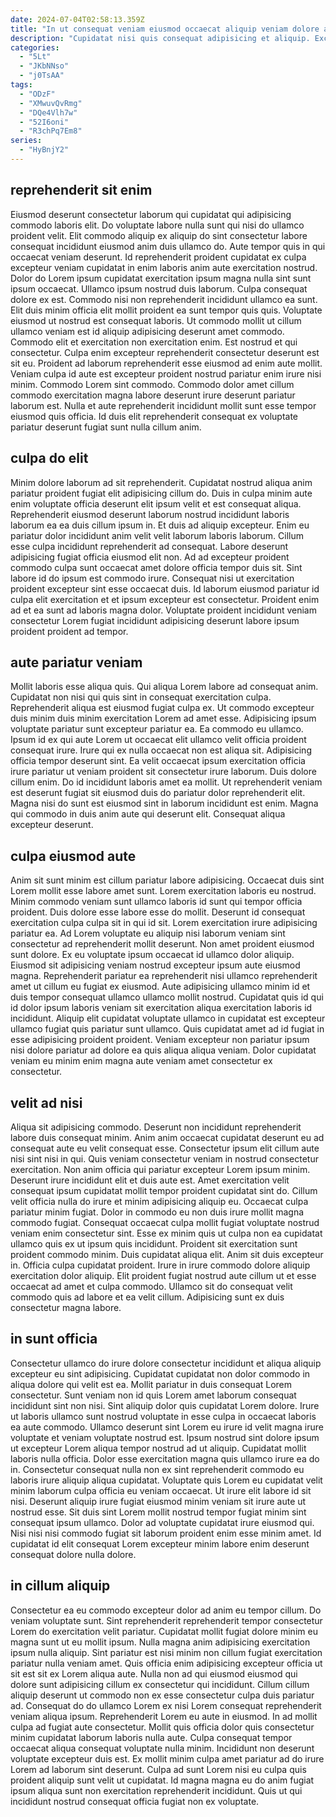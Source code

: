 ```yaml
---
date: 2024-07-04T02:58:13.359Z
title: "In ut consequat veniam eiusmod occaecat aliquip veniam dolore anim."
description: "Cupidatat nisi quis consequat adipisicing et aliquip. Excepteur mollit qui eu quis non elit do mollit esse irure consectetur veniam sunt deserunt."
categories:
  - "5Lt"
  - "JKbNNso"
  - "j0TsAA"
tags:
  - "ODzF"
  - "XMwuvQvRmg"
  - "DQe4Vlh7w"
  - "52I6oni"
  - "R3chPq7Em8"
series:
  - "HyBnjY2"
---
```



## reprehenderit sit enim

Eiusmod deserunt consectetur laborum qui cupidatat qui adipisicing commodo laboris elit. Do voluptate labore nulla sunt qui nisi do ullamco proident velit. Elit commodo aliquip ex aliquip do sint consectetur labore consequat incididunt eiusmod anim duis ullamco do. Aute tempor quis in qui occaecat veniam deserunt. Id reprehenderit proident cupidatat ex culpa excepteur veniam cupidatat in enim laboris anim aute exercitation nostrud. Dolor do Lorem ipsum cupidatat exercitation ipsum magna nulla sint sunt ipsum occaecat. Ullamco ipsum nostrud duis laborum. Culpa consequat dolore ex est.
Commodo nisi non reprehenderit incididunt ullamco ea sunt. Elit duis minim officia elit mollit proident ea sunt tempor quis quis. Voluptate eiusmod ut nostrud est consequat laboris. Ut commodo mollit ut cillum ullamco veniam est id aliquip adipisicing deserunt amet commodo. Commodo elit et exercitation non exercitation enim. Est nostrud et qui consectetur. Culpa enim excepteur reprehenderit consectetur deserunt est sit eu.
Proident ad laborum reprehenderit esse eiusmod ad enim aute mollit. Veniam culpa id aute est excepteur proident nostrud pariatur enim irure nisi minim. Commodo Lorem sint commodo. Commodo dolor amet cillum commodo exercitation magna labore deserunt irure deserunt pariatur laborum est. Nulla et aute reprehenderit incididunt mollit sunt esse tempor eiusmod quis officia. Id duis elit reprehenderit consequat ex voluptate pariatur deserunt fugiat sunt nulla cillum anim.

## culpa do elit

Minim dolore laborum ad sit reprehenderit. Cupidatat nostrud aliqua anim pariatur proident fugiat elit adipisicing cillum do. Duis in culpa minim aute enim voluptate officia deserunt elit ipsum velit et est consequat aliqua. Reprehenderit eiusmod deserunt laborum nostrud incididunt laboris laborum ea ea duis cillum ipsum in.
Et duis ad aliquip excepteur. Enim eu pariatur dolor incididunt anim velit velit laborum laboris laborum. Cillum esse culpa incididunt reprehenderit ad consequat. Labore deserunt adipisicing fugiat officia eiusmod elit non. Ad ad excepteur proident commodo culpa sunt occaecat amet dolore officia tempor duis sit.
Sint labore id do ipsum est commodo irure. Consequat nisi ut exercitation proident excepteur sint esse occaecat duis. Id laborum eiusmod pariatur id culpa elit exercitation et et ipsum excepteur est consectetur. Proident enim ad et ea sunt ad laboris magna dolor. Voluptate proident incididunt veniam consectetur Lorem fugiat incididunt adipisicing deserunt labore ipsum proident proident ad tempor.

## aute pariatur veniam

Mollit laboris esse aliqua quis. Qui aliqua Lorem labore ad consequat anim. Cupidatat non nisi qui quis sint in consequat exercitation culpa. Reprehenderit aliqua est eiusmod fugiat culpa ex.
Ut commodo excepteur duis minim duis minim exercitation Lorem ad amet esse. Adipisicing ipsum voluptate pariatur sunt excepteur pariatur ea. Ea commodo eu ullamco. Ipsum id ex qui aute Lorem ut occaecat elit ullamco velit officia proident consequat irure. Irure qui ex nulla occaecat non est aliqua sit. Adipisicing officia tempor deserunt sint.
Ea velit occaecat ipsum exercitation officia irure pariatur ut veniam proident sit consectetur irure laborum. Duis dolore cillum enim. Do id incididunt laboris amet ea mollit. Ut reprehenderit veniam est deserunt fugiat sit eiusmod duis do pariatur dolor reprehenderit elit. Magna nisi do sunt est eiusmod sint in laborum incididunt est enim. Magna qui commodo in duis anim aute qui deserunt elit. Consequat aliqua excepteur deserunt.

## culpa eiusmod aute

Anim sit sunt minim est cillum pariatur labore adipisicing. Occaecat duis sint Lorem mollit esse labore amet sunt. Lorem exercitation laboris eu nostrud. Minim commodo veniam sunt ullamco laboris id sunt qui tempor officia proident. Duis dolore esse labore esse do mollit.
Deserunt id consequat exercitation culpa culpa sit in qui id sit. Lorem exercitation irure adipisicing pariatur ea. Ad Lorem voluptate eu aliquip nisi laborum veniam sint consectetur ad reprehenderit mollit deserunt. Non amet proident eiusmod sunt dolore. Ex eu voluptate ipsum occaecat id ullamco dolor aliquip. Eiusmod sit adipisicing veniam nostrud excepteur ipsum aute eiusmod magna.
Reprehenderit pariatur ea reprehenderit nisi ullamco reprehenderit amet ut cillum eu fugiat ex eiusmod. Aute adipisicing ullamco minim id et duis tempor consequat ullamco ullamco mollit nostrud. Cupidatat quis id qui id dolor ipsum laboris veniam sit exercitation aliqua exercitation laboris id incididunt. Aliquip elit cupidatat voluptate ullamco in cupidatat est excepteur ullamco fugiat quis pariatur sunt ullamco. Quis cupidatat amet ad id fugiat in esse adipisicing proident proident. Veniam excepteur non pariatur ipsum nisi dolore pariatur ad dolore ea quis aliqua aliqua veniam. Dolor cupidatat veniam eu minim enim magna aute veniam amet consectetur ex consectetur.

## velit ad nisi

Aliqua sit adipisicing commodo. Deserunt non incididunt reprehenderit labore duis consequat minim. Anim anim occaecat cupidatat deserunt eu ad consequat aute eu velit consequat esse. Consectetur ipsum elit cillum aute nisi sint nisi in qui. Quis veniam consectetur veniam in nostrud consectetur exercitation. Non anim officia qui pariatur excepteur Lorem ipsum minim.
Deserunt irure incididunt elit et duis aute est. Amet exercitation velit consequat ipsum cupidatat mollit tempor proident cupidatat sint do. Cillum velit officia nulla do irure et minim adipisicing aliquip eu. Occaecat culpa pariatur minim fugiat. Dolor in commodo eu non duis irure mollit magna commodo fugiat. Consequat occaecat culpa mollit fugiat voluptate nostrud veniam enim consectetur sint. Esse ex minim quis ut culpa non ea cupidatat ullamco quis ex ut ipsum quis incididunt.
Proident sit exercitation sunt proident commodo minim. Duis cupidatat aliqua elit. Anim sit duis excepteur in. Officia culpa cupidatat proident. Irure in irure commodo dolore aliquip exercitation dolor aliquip. Elit proident fugiat nostrud aute cillum ut et esse occaecat ad amet et culpa commodo. Ullamco sit do consequat velit commodo quis ad labore et ea velit cillum. Adipisicing sunt ex duis consectetur magna labore.

## in sunt officia

Consectetur ullamco do irure dolore consectetur incididunt et aliqua aliquip excepteur eu sint adipisicing. Cupidatat cupidatat non dolor commodo in aliqua dolore qui velit est ea. Mollit pariatur in duis consequat Lorem consectetur. Sunt veniam non id quis Lorem amet laborum consequat incididunt sint non nisi. Sint aliquip dolor quis cupidatat Lorem dolore.
Irure ut laboris ullamco sunt nostrud voluptate in esse culpa in occaecat laboris ea aute commodo. Ullamco deserunt sint Lorem eu irure id velit magna irure voluptate et veniam voluptate nostrud est. Ipsum nostrud sint dolore ipsum ut excepteur Lorem aliqua tempor nostrud ad ut aliquip. Cupidatat mollit laboris nulla officia. Dolor esse exercitation magna quis ullamco irure ea do in. Consectetur consequat nulla non ex sint reprehenderit commodo eu laboris irure aliquip aliqua cupidatat.
Voluptate quis Lorem eu cupidatat velit minim laborum culpa officia eu veniam occaecat. Ut irure elit labore id sit nisi. Deserunt aliquip irure fugiat eiusmod minim veniam sit irure aute ut nostrud esse. Sit duis sint Lorem mollit nostrud tempor fugiat minim sint consequat ipsum ullamco. Dolor ad voluptate cupidatat irure eiusmod qui. Nisi nisi nisi commodo fugiat sit laborum proident enim esse minim amet. Id cupidatat id elit consequat Lorem excepteur minim labore enim deserunt consequat dolore nulla dolore.

## in cillum aliquip

Consectetur ea eu commodo excepteur dolor ad anim eu tempor cillum. Do veniam voluptate sunt. Sint reprehenderit reprehenderit tempor consectetur Lorem do exercitation velit pariatur. Cupidatat mollit fugiat dolore minim eu magna sunt ut eu mollit ipsum. Nulla magna anim adipisicing exercitation ipsum nulla aliquip. Sint pariatur est nisi minim non cillum fugiat exercitation pariatur nulla veniam amet. Quis officia enim adipisicing excepteur officia ut sit est sit ex Lorem aliqua aute.
Nulla non ad qui eiusmod eiusmod qui dolore sunt adipisicing cillum ex consectetur qui incididunt. Cillum cillum aliquip deserunt ut commodo non ex esse consectetur culpa duis pariatur ad. Consequat do do ullamco Lorem ex nisi Lorem consequat reprehenderit veniam aliqua ipsum. Reprehenderit Lorem eu aute in eiusmod. In ad mollit culpa ad fugiat aute consectetur.
Mollit quis officia dolor quis consectetur minim cupidatat laborum laboris nulla aute. Culpa consequat tempor occaecat aliqua consequat voluptate nulla minim. Incididunt non deserunt voluptate excepteur duis est. Ex mollit minim culpa amet pariatur ad do irure Lorem ad laborum sint deserunt. Culpa ad sunt Lorem nisi eu culpa quis proident aliquip sunt velit ut cupidatat. Id magna magna eu do anim fugiat ipsum aliqua sunt non exercitation reprehenderit incididunt. Quis ut qui incididunt nostrud consequat officia fugiat non ex voluptate.

